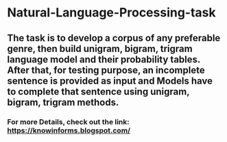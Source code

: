 # Natural-Language-Processing-task

## The task is to develop a corpus of any preferable genre, then build unigram, bigram, trigram language model and their probability tables. After that, for testing purpose, an incomplete sentence is provided as input and Models have to complete that sentence using unigram, bigram, trigram methods.


### For more Details, check out the link: https://knowinforms.blogspot.com/ 

 